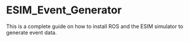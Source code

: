 # ESIM_Event_Generator
This is a complete guide on how to install ROS and the ESIM simulator to generate event data.
